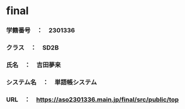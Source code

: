 # final
### 学籍番号　：　2301336
### クラス　：　SD2B
### 氏名　：　吉田夢来
### システム名　：　単語帳システム
### URL　：　https://aso2301336.main.jp/final/src/public/top
